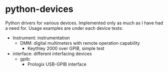 # python-devices
Python drivers for various devices. Implemented only as much as I have had a need for. Usage examples are under each device tests:
- Instrument: instrumentation
  - DMM: digital multimeters with remote operation capability
    - Keythley 2000 over GPIB, simple test 
- interface: different interfacing devices
  - gpib:
    - Prologix USB-GPIB interface
